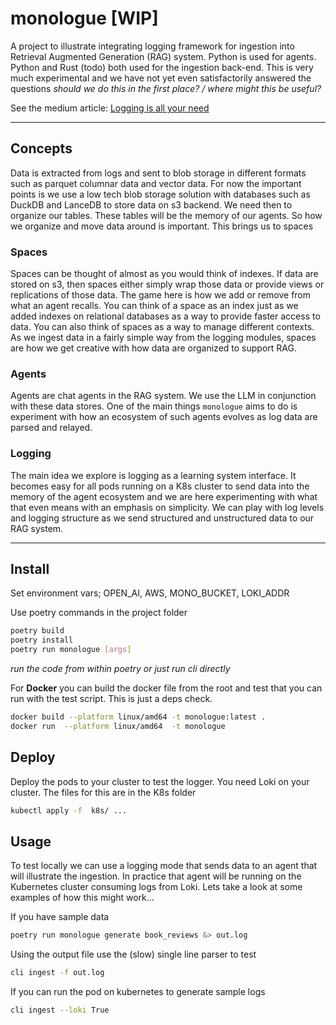 # monologue [WIP]

A project to illustrate integrating logging framework for ingestion into Retrieval Augmented Generation (RAG) system. Python is used for agents. Python and Rust (todo) both used for the ingestion back-end.
This is very much experimental and we have not yet even satisfactorily answered the questions _should we do this in the first place? / where might this be useful?_

See the medium article: [Logging is all your need](https://medium.com/@mrsirsh/logging-is-all-you-need-dc578d69e827)

---

## Concepts

Data is extracted from logs and sent to blob storage in different formats such as parquet columnar data and vector data. For now the important points is we use a low tech blob storage solution with databases such as DuckDB and LanceDB to store data on s3 backend. We need then to organize our tables. These tables will be the memory of our agents. So how we organize and move data around is important. This brings us to spaces

### Spaces

Spaces can be thought of almost as you would think of indexes. If data are stored on s3, then spaces either simply wrap those data or provide views or replications of those data. The game here is how we add or remove from what an agent recalls. You can think of a space as an index just as we added indexes on relational databases as a way to provide faster access to data. You can also think of spaces as a way to manage different contexts. As we ingest data in a fairly simple way from the logging modules, spaces are how we get creative with how data are organized to support RAG.

### Agents

Agents are chat agents in the RAG system. We use the LLM in conjunction with these data stores. One of the main things `monologue` aims to do is experiment with how an ecosystem of such agents evolves as log data are parsed and relayed.

### Logging

The main idea we explore is logging as a learning system interface. It becomes easy for all pods running on a K8s cluster to send data into the memory of the agent ecosystem and we are here experimenting with what that even means with an emphasis on simplicity. We can play with log levels and logging structure as we send structured and unstructured data to our RAG system.

---

## Install

Set environment vars; OPEN_AI, AWS, MONO_BUCKET, LOKI_ADDR

Use poetry commands in the project folder

```bash
poetry build
poetry install
poetry run monologue [args]
```

_run the code from within poetry or just run cli directly_

For **Docker** you can build the docker file from the root and test that you can run with the test script. This is just a deps check.

```bash
docker build --platform linux/amd64 -t monologue:latest . 
docker run  --platform linux/amd64  -t monologue
```

## Deploy

Deploy the pods to your cluster to test the logger. You need Loki on your cluster.
The files for this are in the K8s folder

```bash
kubectl apply -f  k8s/ ...
```

## Usage

To test locally we can use a logging mode that sends data to an agent that will illustrate the ingestion. In practice that agent will be running on the Kubernetes cluster consuming logs from Loki. Lets take a look at some examples of how this might work...

If you have sample data

```bash
poetry run monologue generate book_reviews &> out.log
```

Using the output file use the (slow) single line parser to test

```bash
cli ingest -f out.log
```

If you can run the pod on kubernetes to generate sample logs

```bash
cli ingest --loki True
```
